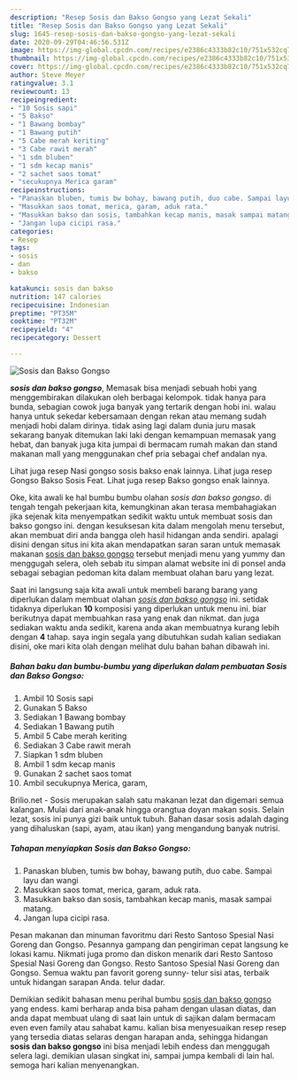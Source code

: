 ```yaml
---
description: "Resep Sosis dan Bakso Gongso yang Lezat Sekali"
title: "Resep Sosis dan Bakso Gongso yang Lezat Sekali"
slug: 1645-resep-sosis-dan-bakso-gongso-yang-lezat-sekali
date: 2020-09-29T04:46:56.531Z
image: https://img-global.cpcdn.com/recipes/e2386c4333b82c10/751x532cq70/sosis-dan-bakso-gongso-foto-resep-utama.jpg
thumbnail: https://img-global.cpcdn.com/recipes/e2386c4333b82c10/751x532cq70/sosis-dan-bakso-gongso-foto-resep-utama.jpg
cover: https://img-global.cpcdn.com/recipes/e2386c4333b82c10/751x532cq70/sosis-dan-bakso-gongso-foto-resep-utama.jpg
author: Steve Meyer
ratingvalue: 3.1
reviewcount: 13
recipeingredient:
- "10 Sosis sapi"
- "5 Bakso"
- "1 Bawang bombay"
- "1 Bawang putih"
- "5 Cabe merah keriting"
- "3 Cabe rawit merah"
- "1 sdm bluben"
- "1 sdm kecap manis"
- "2 sachet saos tomat"
- "secukupnya Merica garam"
recipeinstructions:
- "Panaskan bluben, tumis bw bohay, bawang putih, duo cabe. Sampai layu dan wangi"
- "Masukkan saos tomat, merica, garam, aduk rata."
- "Masukkan bakso dan sosis, tambahkan kecap manis, masak sampai matang."
- "Jangan lupa cicipi rasa."
categories:
- Resep
tags:
- sosis
- dan
- bakso

katakunci: sosis dan bakso 
nutrition: 147 calories
recipecuisine: Indonesian
preptime: "PT35M"
cooktime: "PT32M"
recipeyield: "4"
recipecategory: Dessert

---
```



![Sosis dan Bakso Gongso](https://img-global.cpcdn.com/recipes/e2386c4333b82c10/751x532cq70/sosis-dan-bakso-gongso-foto-resep-utama.jpg)

<b><i>sosis dan bakso gongso</i></b>, Memasak bisa menjadi sebuah hobi yang menggembirakan dilakukan oleh berbagai kelompok. tidak hanya para bunda, sebagian cowok juga banyak yang tertarik dengan hobi ini. walau hanya untuk sekedar kebersamaan dengan rekan atau memang sudah menjadi hobi dalam dirinya. tidak asing lagi dalam dunia juru masak sekarang banyak ditemukan laki laki dengan kemampuan memasak yang hebat, dan banyak juga kita jumpai di bermacam rumah makan dan stand makanan mall yang menggunakan chef pria sebagai chef andalan nya.

Lihat juga resep Nasi gongso sosis bakso enak lainnya. Lihat juga resep Gongso Bakso Sosis Feat. Lihat juga resep Bakso gongso enak lainnya.

Oke, kita awali ke hal bumbu bumbu olahan <i>sosis dan bakso gongso</i>. di tengah tengah pekerjaan kita, kemungkinan akan terasa membahagiakan jika sejenak kita menyempatkan sedikit waktu untuk membuat sosis dan bakso gongso ini. dengan kesuksesan kita dalam mengolah menu tersebut, akan membuat diri anda bangga oleh hasil hidangan anda sendiri. apalagi disini dengan situs ini kita akan mendapatkan saran saran untuk memasak makanan <u>sosis dan bakso gongso</u> tersebut menjadi menu yang yummy dan menggugah selera, oleh sebab itu simpan alamat website ini di ponsel anda sebagai sebagian pedoman kita dalam membuat olahan baru yang lezat.


Saat ini langsung saja kita awali untuk membeli barang barang yang diperlukan dalam membuat olahan <u><i>sosis dan bakso gongso</i></u> ini. setidak tidaknya diperlukan <b>10</b> komposisi yang diperlukan untuk menu ini. biar berikutnya dapat membuahkan rasa yang enak dan nikmat. dan juga sediakan waktu anda sedikit, karena anda akan membuatnya kurang lebih dengan <b>4</b> tahap. saya ingin segala yang dibutuhkan sudah kalian sediakan disini, oke mari kita olah dengan melihat dulu bahan bahan dibawah ini.

<!--inarticleads1-->

##### Bahan baku dan bumbu-bumbu yang diperlukan dalam pembuatan Sosis dan Bakso Gongso:

1. Ambil 10 Sosis sapi
1. Gunakan 5 Bakso
1. Sediakan 1 Bawang bombay
1. Sediakan 1 Bawang putih
1. Ambil 5 Cabe merah keriting
1. Sediakan 3 Cabe rawit merah
1. Siapkan 1 sdm bluben
1. Ambil 1 sdm kecap manis
1. Gunakan 2 sachet saos tomat
1. Ambil secukupnya Merica, garam,


Brilio.net - Sosis merupakan salah satu makanan lezat dan digemari semua kalangan. Mulai dari anak-anak hingga orangtua doyan makan sosis. Selain lezat, sosis ini punya gizi baik untuk tubuh. Bahan dasar sosis adalah daging yang dihaluskan (sapi, ayam, atau ikan) yang mengandung banyak nutrisi. 

<!--inarticleads2-->

##### Tahapan menyiapkan Sosis dan Bakso Gongso:

1. Panaskan bluben, tumis bw bohay, bawang putih, duo cabe. Sampai layu dan wangi
1. Masukkan saos tomat, merica, garam, aduk rata.
1. Masukkan bakso dan sosis, tambahkan kecap manis, masak sampai matang.
1. Jangan lupa cicipi rasa.


Pesan makanan dan minuman favoritmu dari Resto Santoso Spesial Nasi Goreng dan Gongso. Pesannya gampang dan pengiriman cepat langsung ke lokasi kamu. Nikmati juga promo dan diskon menarik dari Resto Santoso Spesial Nasi Goreng dan Gongso. Resto Santoso Spesial Nasi Goreng dan Gongso. Semua waktu pan favorit goreng sunny- telur sisi atas, terbaik untuk hidangan sarapan Anda. telur dadar. 

Demikian sedikit bahasan menu perihal bumbu <u>sosis dan bakso gongso</u> yang endess. kami berharap anda bisa paham dengan ulasan diatas, dan anda dapat membuat ulang di saat lain untuk di sajikan dalam bermacam even even family atau sahabat kamu. kalian bisa menyesuaikan resep resep yang tersedia diatas selaras dengan harapan anda, sehingga hidangan <b>sosis dan bakso gongso</b> ini bisa menjadi lebih endess dan menggugah selera lagi. demikian ulasan singkat ini, sampai jumpa kembali di lain hal. semoga hari kalian menyenangkan.
